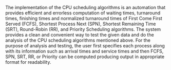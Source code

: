 The implementation of the CPU scheduling algorithms is an automation that provides efficient and errorless computation of waiting times, turnaround times, finishing times and normalized turnaround times of First Come First Served (FCFS), Shortest Process Next (SPN), Shortest Remaining Time (SRT), Round-Robin (RR), and Priority Scheduling algorithms. The system provides a clean and convenient way to test the given data and do the analysis of the CPU scheduling algorithms mentioned above. For the purpose of analysis and testing, the user first specifies each process along with its information such as arrival times and service times and then FCFS, SPN, SRT, RR, or Priority can be computed producing output in appropriate format for readability. 
